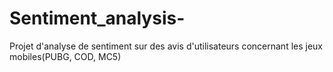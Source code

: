 # Sentiment_analysis-
Projet d'analyse de sentiment sur des avis d'utilisateurs concernant les jeux mobiles(PUBG, COD, MC5)

